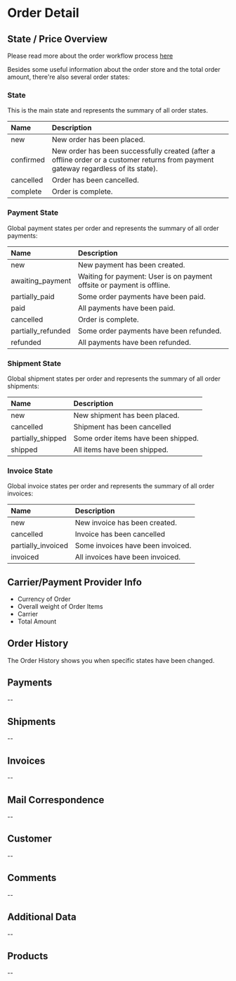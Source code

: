 # Order Detail

## State / Price Overview

Please read more about the order workflow process [here](./03_Order_Workflow.md)

Besides some useful information about the order store and the total order amount,
there're also several order states:

### State
This is the main state and represents the summary of all order states.

| Name | Description |
|:-----|:-----------|
| new | New order has been placed. |
| confirmed | New order has been successfully created (after a offline order or a customer returns from payment gateway regardless of its state). |
| cancelled | Order has been cancelled. |
| complete | Order is complete. |

### Payment State
Global payment states per order and represents the summary of all order payments:

| Name | Description |
|:-----|:-----------|
| new | New payment has been created. |
| awaiting_payment | Waiting for payment: User is on payment offsite or payment is offline. |
| partially_paid | Some order payments have been paid. |
| paid | All payments have been paid. |
| cancelled | Order is complete. |
| partially_refunded | Some order payments have been refunded. |
| refunded | All payments have been refunded. |

### Shipment State
Global shipment states per order and represents the summary of all order shipments:

| Name | Description |
|:-----|:-----------|
| new | New shipment has been placed. |
| cancelled | Shipment has been cancelled |
| partially_shipped | Some order items have been shipped. |
| shipped | All items have been shipped. |

### Invoice State
Global invoice states per order and represents the summary of all order invoices:

| Name | Description |
|:-----|:-----------|
| new | New invoice has been created. |
| cancelled | Invoice has been cancelled |
| partially_invoiced | Some invoices have been invoiced. |
| invoiced | All invoices have been invoiced. |


## Carrier/Payment Provider Info
- Currency of Order
- Overall weight of Order Items
- Carrier
- Total Amount

## Order History
The Order History shows you when specific states have been changed.

## Payments
--

## Shipments
--

## Invoices
--

## Mail Correspondence
--

## Customer
--

## Comments
--

## Additional Data
--

## Products
--
